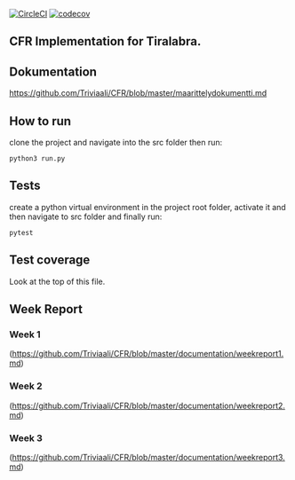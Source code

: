 
[![CircleCI](https://circleci.com/gh/Triviaali/CFR.svg?style=svg)](https://circleci.com/gh/Triviaali/CFR)
[![codecov](https://codecov.io/gh/Triviaali/CFR/branch/master/graph/badge.svg)](https://codecov.io/gh/Triviaali/CFR)

## CFR Implementation for Tiralabra.

## Dokumentation
https://github.com/Triviaali/CFR/blob/master/maarittelydokumentti.md

## How to run
clone the project and navigate into the src folder then run:
```
python3 run.py
```

## Tests
create a python virtual environment in the project root folder, activate it and then navigate to src folder and finally run:
```
pytest
```
## Test coverage
Look at the top of this file.

## Week Report
### Week 1
(https://github.com/Triviaali/CFR/blob/master/documentation/weekreport1.md)
### Week 2
(https://github.com/Triviaali/CFR/blob/master/documentation/weekreport2.md)
### Week 3
(https://github.com/Triviaali/CFR/blob/master/documentation/weekreport3.md)
 

